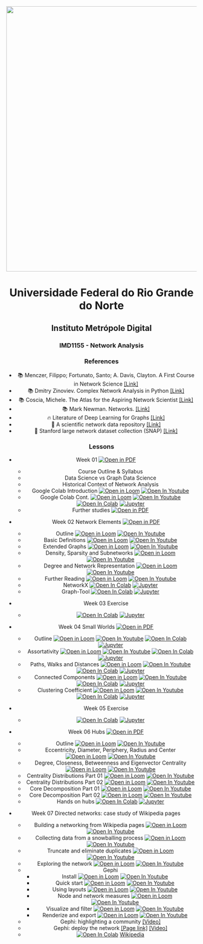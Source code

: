<center><img width="700" src="https://drive.google.com/uc?export=view&id=1-4Ug5JFs9_5tmMfnGpLanRQIWZtF6PRn"></center>
<center>


# Universidade Federal do Rio Grande do Norte
## Instituto Metrópole Digital

### IMD1155 - Network Analysis

### References

- :books: Menczer, Filippo; Fortunato, Santo; A. Davis, Clayton. A First Course in Network Science [[Link]](https://www.cambridge.org/us/academic/subjects/physics/statistical-physics/first-course-network-science)
- :books: Dmitry Zinoviev. Complex Network Analysis in Python [[Link]](https://pragprog.com/titles/dzcnapy/complex-network-analysis-in-python/)
- :books: Coscia, Michele. The Atlas for the Aspiring Network Scientist [[Link]](https://www.networkatlas.eu/)
- :books: Mark Newman. Networks. [[Link]](https://www.amazon.com/Networks-Mark-Newman/dp/0198805098)
- :fire: Literature of Deep Learning for Graphs [[Link]](https://github.com/DeepGraphLearning/LiteratureDL4Graph)
- :mega: A scientific network data repository [[Link]](http://networkrepository.com/)
- :bookmark: Stanford large network dataset collection (SNAP) [[Link]](https://snap.stanford.edu/data/)

### Lessons

- Week 01 [![Open in PDF](https://img.shields.io/badge/-PDF-EC1C24?style=flat-square&logo=adobeacrobatreader)](https://github.com/ivanovitchm/network_analysis_2021/blob/main/week_01/week_01.pdf)
  - Course Outline & Syllabus
  - Data Science vs Graph Data Science
  - Historical Context of Network Analysis
  - Google Colab Introduction [![Open in Loom](https://img.shields.io/badge/-Video-83DA77?style=flat-square&logo=loom)](https://www.loom.com/share/8a4f0d34b3cb4d9ea04b6dcf0b3d1aca) [![Open In Youtube](https://img.shields.io/badge/-Video-ff0000?style=flat-square&logo=youtube)](https://youtu.be/qSM33kWgVU8)
  - Google Colab Cont. [![Open in Loom](https://img.shields.io/badge/-Video-83DA77?style=flat-square&logo=loom)](https://www.loom.com/share/d96cb0af7d9c4416bfe8145c93248a11) [![Open In Youtube](https://img.shields.io/badge/-Video-ff0000?style=flat-square&logo=youtube)](https://youtu.be/AR7LXN0MQhA) [![Open In Colab](https://colab.research.google.com/assets/colab-badge.svg)](http://colab.research.google.com/github/ivanovitchm/network_analysis_2021/blob/main/week_01/Python_Tutorial.ipynb) [![Jupyter](https://img.shields.io/badge/-Notebook-191A1B?style=flat-square&logo=jupyter)](https://github.com/ivanovitchm/network_analysis_2021/blob/main/week_01/Python_Tutorial.ipynb)
  - Further studies [![Open in PDF](https://img.shields.io/badge/-PDF-EC1C24?style=flat-square&logo=adobeacrobatreader)](https://github.com/ivanovitchm/network_analysis_2021/blob/main/week_01/optional.pdf)

- Week 02 Network Elements [![Open in PDF](https://img.shields.io/badge/-PDF-EC1C24?style=flat-square&logo=adobeacrobatreader)](https://github.com/ivanovitchm/network_analysis_2021/blob/main/week_02/week_02_network_elements.pdf)
  - Outline [![Open in Loom](https://img.shields.io/badge/-Video-83DA77?style=flat-square&logo=loom)](https://www.loom.com/share/d30a090f147140339cc958979e38c76b) [![Open In Youtube](https://img.shields.io/badge/-Video-ff0000?style=flat-square&logo=youtube)](https://youtu.be/WxQwA-5toj8)
  - Basic Definitions [![Open in Loom](https://img.shields.io/badge/-Video-83DA77?style=flat-square&logo=loom)](https://www.loom.com/share/38130b95c9644a14a4540c1d818e5da3) [![Open In Youtube](https://img.shields.io/badge/-Video-ff0000?style=flat-square&logo=youtube)](https://youtu.be/SzPtIoSUL5g)
  - Extended Graphs [![Open in Loom](https://img.shields.io/badge/-Video-83DA77?style=flat-square&logo=loom)](https://www.loom.com/share/7d3dcfdff501422ba29b2915ecfa4ffe) [![Open In Youtube](https://img.shields.io/badge/-Video-ff0000?style=flat-square&logo=youtube)](https://youtu.be/WM3KVLnPxxI)
  - Density, Sparsity and Subnetworks [![Open in Loom](https://img.shields.io/badge/-Video-83DA77?style=flat-square&logo=loom)](https://www.loom.com/share/feac228e694b4a31b5272012072e778f) [![Open In Youtube](https://img.shields.io/badge/-Video-ff0000?style=flat-square&logo=youtube)](https://youtu.be/Y5SJjP6-InE)
  - Degree and Network Representation [![Open in Loom](https://img.shields.io/badge/-Video-83DA77?style=flat-square&logo=loom)](https://www.loom.com/share/ffa649c95da3446793a365a7e1ec525c) [![Open In Youtube](https://img.shields.io/badge/-Video-ff0000?style=flat-square&logo=youtube)](https://youtu.be/YF072aChWHs)
  - Further Reading [![Open in Loom](https://img.shields.io/badge/-Video-83DA77?style=flat-square&logo=loom)](https://www.loom.com/share/239b000c9efd40ba86976a64d7b8b493) [![Open In Youtube](https://img.shields.io/badge/-Video-ff0000?style=flat-square&logo=youtube)](https://youtu.be/f_hqU3W51o4)
  - NetworkX [![Open In Colab](https://colab.research.google.com/assets/colab-badge.svg)](http://colab.research.google.com/github/ivanovitchm/network_analysis_2021/blob/main/week_02/networkx_network_elements.ipynb) [![Jupyter](https://img.shields.io/badge/-Notebook-191A1B?style=flat-square&logo=jupyter)](https://github.com/ivanovitchm/network_analysis_2021/blob/main/week_02/networkx_network_elements.ipynb)
  - Graph-Tool [![Open In Colab](https://colab.research.google.com/assets/colab-badge.svg)](http://colab.research.google.com/github/ivanovitchm/network_analysis_2021/blob/main/week_02/graph_tool_Network_elements.ipynb) [![Jupyter](https://img.shields.io/badge/-Notebook-191A1B?style=flat-square&logo=jupyter)](https://github.com/ivanovitchm/network_analysis_2021/blob/main/week_02/graph_tool_Network_elements.ipynb)

- Week 03 Exercise 
  - [![Open In Colab](https://colab.research.google.com/assets/colab-badge.svg)](http://colab.research.google.com/github/ivanovitchm/network_analysis_2021/blob/main/week_03/week_03_Exercise.ipynb) [![Jupyter](https://img.shields.io/badge/-Notebook-191A1B?style=flat-square&logo=jupyter)](https://github.com/ivanovitchm/network_analysis_2021/blob/main/week_03/week_03_Exercise.ipynb)

- Week 04 Small Worlds [![Open in PDF](https://img.shields.io/badge/-PDF-EC1C24?style=flat-square&logo=adobeacrobatreader)](https://github.com/ivanovitchm/network_analysis_2021/blob/main/week_04/Week%20%2304%20Small%20Worlds.pdf)
  - Outline [![Open in Loom](https://img.shields.io/badge/-Video-83DA77?style=flat-square&logo=loom)](https://www.loom.com/share/849c8c698e054999831dc58365578c96) [![Open In Youtube](https://img.shields.io/badge/-Video-ff0000?style=flat-square&logo=youtube)](https://youtu.be/90TU8HSdKjA) [![Open In Colab](https://colab.research.google.com/assets/colab-badge.svg)](http://colab.research.google.com/github/ivanovitchm/network_analysis_2021/blob/main/week_04/NetworkX.ipynb) [![Jupyter](https://img.shields.io/badge/-Notebook-191A1B?style=flat-square&logo=jupyter)](https://github.com/ivanovitchm/network_analysis_2021/blob/main/week_04/NetworkX.ipynb)
  - Assortativity [![Open in Loom](https://img.shields.io/badge/-Video-83DA77?style=flat-square&logo=loom)](https://www.loom.com/share/543cd3247270410bbcf2fcdd785a869d) [![Open In Youtube](https://img.shields.io/badge/-Video-ff0000?style=flat-square&logo=youtube)](https://youtu.be/EPF6HiCgan0) [![Open In Colab](https://colab.research.google.com/assets/colab-badge.svg)](http://colab.research.google.com/github/ivanovitchm/network_analysis_2021/blob/main/week_04/Assortativity.ipynb) [![Jupyter](https://img.shields.io/badge/-Notebook-191A1B?style=flat-square&logo=jupyter)](https://github.com/ivanovitchm/network_analysis_2021/blob/main/week_04/Assortativity.ipynb)
  - Paths, Walks and Distances [![Open in Loom](https://img.shields.io/badge/-Video-83DA77?style=flat-square&logo=loom)](https://www.loom.com/share/71c7dd54218e429090dfb331c8587e61) [![Open In Youtube](https://img.shields.io/badge/-Video-ff0000?style=flat-square&logo=youtube)](https://youtu.be/1Lhih_JSpt4) [![Open In Colab](https://colab.research.google.com/assets/colab-badge.svg)](http://colab.research.google.com/github/ivanovitchm/network_analysis_2021/blob/main/week_04/Walks%2C%20Paths%20and%20Distances.ipynb) [![Jupyter](https://img.shields.io/badge/-Notebook-191A1B?style=flat-square&logo=jupyter)](https://github.com/ivanovitchm/network_analysis_2021/blob/main/week_04/Walks%2C%20Paths%20and%20Distances.ipynb)
  - Connected Components [![Open in Loom](https://img.shields.io/badge/-Video-83DA77?style=flat-square&logo=loom)](https://www.loom.com/share/1bd9e8d7a8c7475391a96683aa3ece89) [![Open In Youtube](https://img.shields.io/badge/-Video-ff0000?style=flat-square&logo=youtube)](https://youtu.be/HD97S_JW_vw) [![Open In Colab](https://colab.research.google.com/assets/colab-badge.svg)](http://colab.research.google.com/github/ivanovitchm/network_analysis_2021/blob/main/week_04/Connected%20Components.ipynb) [![Jupyter](https://img.shields.io/badge/-Notebook-191A1B?style=flat-square&logo=jupyter)](https://github.com/ivanovitchm/network_analysis_2021/blob/main/week_04/Connected%20Components.ipynb)
  - Clustering Coefficient [![Open in Loom](https://img.shields.io/badge/-Video-83DA77?style=flat-square&logo=loom)](https://www.loom.com/share/551d589f33d542bfa39cab9101a9e400) [![Open In Youtube](https://img.shields.io/badge/-Video-ff0000?style=flat-square&logo=youtube)](https://youtu.be/OaQrokXyYF4) [![Open In Colab](https://colab.research.google.com/assets/colab-badge.svg)](http://colab.research.google.com/github/ivanovitchm/network_analysis_2021/blob/main/week_04/Clustering%20Coefficient.ipynb) [![Jupyter](https://img.shields.io/badge/-Notebook-191A1B?style=flat-square&logo=jupyter)](https://github.com/ivanovitchm/network_analysis_2021/blob/main/week_04/Clustering%20Coefficient.ipynb)
- Week 05 Exercise
  - [![Open In Colab](https://colab.research.google.com/assets/colab-badge.svg)](http://colab.research.google.com/github/ivanovitchm/network_analysis_2021/blob/main/week_05/Exercise_02.ipynb) [![Jupyter](https://img.shields.io/badge/-Notebook-191A1B?style=flat-square&logo=jupyter)](https://github.com/ivanovitchm/network_analysis_2021/blob/main/week_05/Exercise_02.ipynb)

- Week 06 Hubs [![Open in PDF](https://img.shields.io/badge/-PDF-EC1C24?style=flat-square&logo=adobeacrobatreader)](https://github.com/ivanovitchm/network_analysis_2021/blob/main/week_06/Week06.pdf)
  - Outline [![Open in Loom](https://img.shields.io/badge/-Video-83DA77?style=flat-square&logo=loom)](https://loom.com/share/5ace21389df843849a74c7b63b23563c) [![Open In Youtube](https://img.shields.io/badge/-Video-ff0000?style=flat-square&logo=youtube)](https://youtu.be/Tzsx7vUkcOA) 
  - Eccentricity, Diameter, Periphery, Radius and Center [![Open in Loom](https://img.shields.io/badge/-Video-83DA77?style=flat-square&logo=loom)](https://loom.com/share/d9429737e63d446d8207d908d23a5c06) [![Open In Youtube](https://img.shields.io/badge/-Video-ff0000?style=flat-square&logo=youtube)](https://youtu.be/ig9XKR1THuI) 
  - Degree, Closeness, Betweenness and Eigenvector Centrality [![Open in Loom](https://img.shields.io/badge/-Video-83DA77?style=flat-square&logo=loom)](https://loom.com/share/5c2f20f3bcee499eaf573ba15b6d0a32) [![Open In Youtube](https://img.shields.io/badge/-Video-ff0000?style=flat-square&logo=youtube)](https://youtu.be/I2A27uQEWeI) 
  - Centrality Distributions Part 01 [![Open in Loom](https://img.shields.io/badge/-Video-83DA77?style=flat-square&logo=loom)](https://loom.com/share/9f3687d600e347098765c8467ed4024a) [![Open In Youtube](https://img.shields.io/badge/-Video-ff0000?style=flat-square&logo=youtube)](https://youtu.be/J9Ya3FdJ7to) 
  - Centrality Distributions Part 02 [![Open in Loom](https://img.shields.io/badge/-Video-83DA77?style=flat-square&logo=loom)](https://loom.com/share/f3f75333aeca4c0f9dbcfd771047492a) [![Open In Youtube](https://img.shields.io/badge/-Video-ff0000?style=flat-square&logo=youtube)](https://youtu.be/ZBhXtnZx7t4) 
  - Core Decomposition Part 01 [![Open in Loom](https://img.shields.io/badge/-Video-83DA77?style=flat-square&logo=loom)](https://loom.com/share/02847da55f9542eeab52a483217b4074) [![Open In Youtube](https://img.shields.io/badge/-Video-ff0000?style=flat-square&logo=youtube)](https://youtu.be/ygNnt96lbM8)
  - Core Decomposition Part 02 [![Open in Loom](https://img.shields.io/badge/-Video-83DA77?style=flat-square&logo=loom)](https://loom.com/share/d2a2f63530604904ad2fe83e421c5c03) [![Open In Youtube](https://img.shields.io/badge/-Video-ff0000?style=flat-square&logo=youtube)](https://youtu.be/L2EzAMCg2l4)
  - Hands on hubs [![Open In Colab](https://colab.research.google.com/assets/colab-badge.svg)](http://colab.research.google.com/github/ivanovitchm/network_analysis_2021/blob/main/week_06/Hubs.ipynb) [![Jupyter](https://img.shields.io/badge/-Notebook-191A1B?style=flat-square&logo=jupyter)](https://github.com/ivanovitchm/network_analysis_2021/blob/main/week_06/Hubs.ipynb)

- Week 07 Directed networks: case study of Wikipedia pages
  - Building a networking from Wikipedia pages [![Open in Loom](https://img.shields.io/badge/-Video-83DA77?style=flat-square&logo=loom)](https://loom.com/share/809147c3bfd64144bc31f12929d16f0a) [![Open In Youtube](https://img.shields.io/badge/-Video-ff0000?style=flat-square&logo=youtube)](https://youtu.be/EhOhCdkgmxs) 
  - Collecting data from a snowballing process [![Open in Loom](https://img.shields.io/badge/-Video-83DA77?style=flat-square&logo=loom)](https://loom.com/share/8699a43ceb634bf9814ab4c7ce939af7) [![Open In Youtube](https://img.shields.io/badge/-Video-ff0000?style=flat-square&logo=youtube)](https://youtu.be/RdU6Kj9N_ow) 
  - Truncate and eliminate duplicates [![Open in Loom](https://img.shields.io/badge/-Video-83DA77?style=flat-square&logo=loom)](https://loom.com/share/4ae4c277a136420486a8fefba06dcdc7) [![Open In Youtube](https://img.shields.io/badge/-Video-ff0000?style=flat-square&logo=youtube)](https://youtu.be/oOgjxfW3qtQ) 
  - Exploring the network [![Open in Loom](https://img.shields.io/badge/-Video-83DA77?style=flat-square&logo=loom)](https://loom.com/share/a154004b87f84940b965b81dbc3b1b04) [![Open In Youtube](https://img.shields.io/badge/-Video-ff0000?style=flat-square&logo=youtube)](https://youtu.be/UB_YiaOn5fo)
  - Gephi
    - Install [![Open in Loom](https://img.shields.io/badge/-Video-83DA77?style=flat-square&logo=loom)](https://loom.com/share/61631f96738744f1b8f7272126b95f21) [![Open In Youtube](https://img.shields.io/badge/-Video-ff0000?style=flat-square&logo=youtube)](https://youtu.be/knd18bGGKy8) 
    - Quick start [![Open in Loom](https://img.shields.io/badge/-Video-83DA77?style=flat-square&logo=loom)](https://loom.com/share/59bad93e8d8246e480c765fde01a6d16) [![Open In Youtube](https://img.shields.io/badge/-Video-ff0000?style=flat-square&logo=youtube)](https://youtu.be/fC0CHSAQCNo) 
    - Using layouts [![Open in Loom](https://img.shields.io/badge/-Video-83DA77?style=flat-square&logo=loom)](https://loom.com/share/b1037653a54646fb8fd29179442a44ff) [![Open In Youtube](https://img.shields.io/badge/-Video-ff0000?style=flat-square&logo=youtube)](https://youtu.be/pB95pUJk3Og) 
    - Node and network measures  [![Open in Loom](https://img.shields.io/badge/-Video-83DA77?style=flat-square&logo=loom)](https://loom.com/share/3098fe076c3b4ecbb0d784382767798e) [![Open In Youtube](https://img.shields.io/badge/-Video-ff0000?style=flat-square&logo=youtube)](https://youtu.be/KWfgZ9nSxW0) 
    - Visualize and filter [![Open in Loom](https://img.shields.io/badge/-Video-83DA77?style=flat-square&logo=loom)](https://loom.com/share/031a23a82679458aaadb5a1cd4f76b7c) [![Open In Youtube](https://img.shields.io/badge/-Video-ff0000?style=flat-square&logo=youtube)](https://youtu.be/_IOcN_Qg9JU) 
    - Renderize and export [![Open in Loom](https://img.shields.io/badge/-Video-83DA77?style=flat-square&logo=loom)](https://loom.com/share/3ded066b56f34436ba419867a2190209) [![Open In Youtube](https://img.shields.io/badge/-Video-ff0000?style=flat-square&logo=youtube)](https://youtu.be/y_uhf6jEjgA)
  - Gephi: highlighting a community [[Video]](https://loom.com/share/710458506c2a4d759cca47c571c0467f)
  - Gephi: deploy the network [[Page link]](https://ivanovitchm.github.io/network_analysis/week_07/network/) [[Video]](https://loom.com/share/f31a2996b3c0438db7fac5fb18f5a54b)
  - [![Open In Colab](https://colab.research.google.com/assets/colab-badge.svg)](http://colab.research.google.com/github/ivanovitchm/network_analysis/blob/main/week_07/Wikipedia.ipynb) [Wikipedia](https://github.com/ivanovitchm/network_analysis/blob/main/week_07/Wikipedia.ipynb)
